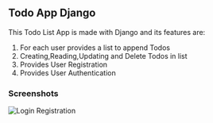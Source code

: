 <h2>Todo App Django</h2>
<p>This Todo List App is made with Django and its
features are:</p>
<ol>
<li>For each user provides a list to append Todos</li>
<li>Creating,Reading,Updating and Delete Todos in list</li>
<li>Provides User Registration</li>
<li>Provides User Authentication</li>
</ol>
<h3>Screenshots</h3>
<img src="./Login-Registration.png" alt="Login Registration"/>
